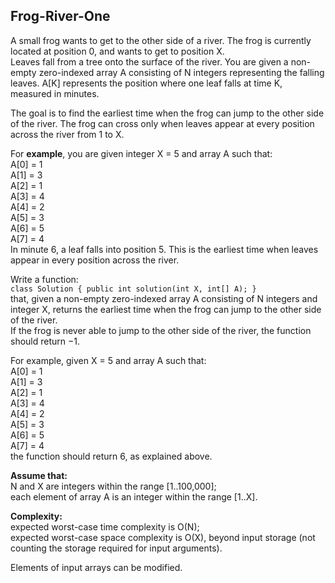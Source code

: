Frog-River-One
--------------
A small frog wants to get to the other side of a river. The frog is currently located at position 0, and wants to get to position X.  
Leaves fall from a tree onto the surface of the river. You are given a non-empty zero-indexed array A consisting of N integers representing the falling leaves. A[K] represents the position where one leaf falls at time K, measured in minutes.

The goal is to find the earliest time when the frog can jump to the other side of the river. The frog can cross only when leaves appear at every position across the river from 1 to X.

For **example**, you are given integer X = 5 and array A such that:  
  A[0] = 1  
  A[1] = 3  
  A[2] = 1  
  A[3] = 4  
  A[4] = 2  
  A[5] = 3  
  A[6] = 5  
  A[7] = 4  
In minute 6, a leaf falls into position 5. This is the earliest time when leaves appear in every position across the river.

Write a function:  
`class Solution { public int solution(int X, int[] A); }`  
that, given a non-empty zero-indexed array A consisting of N integers and integer X, returns the earliest time when the frog can jump to the other side of the river.  
If the frog is never able to jump to the other side of the river, the function should return −1.

For example, given X = 5 and array A such that:  
  A[0] = 1  
  A[1] = 3  
  A[2] = 1  
  A[3] = 4  
  A[4] = 2  
  A[5] = 3  
  A[6] = 5  
  A[7] = 4  
the function should return 6, as explained above. 

**Assume that:**  
N and X are integers within the range [1..100,000];  
each element of array A is an integer within the range [1..X].

**Complexity:**  
expected worst-case time complexity is O(N);  
expected worst-case space complexity is O(X), beyond input storage (not counting the storage required for input arguments).

Elements of input arrays can be modified.